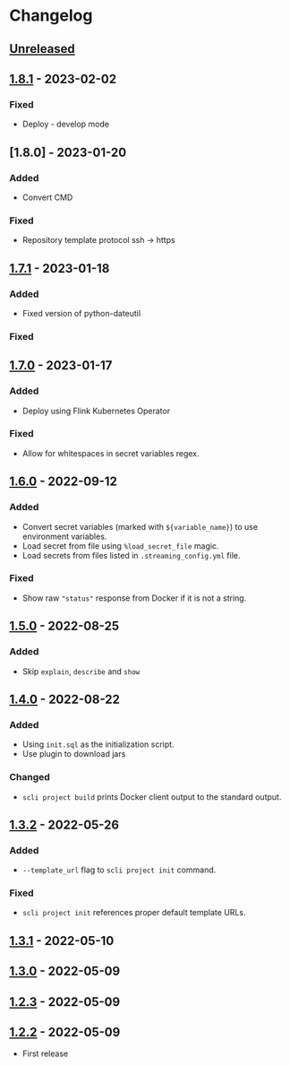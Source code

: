 # Changelog

## [Unreleased]

## [1.8.1] - 2023-02-02

### Fixed

-   Deploy - develop mode

## [1.8.0] - 2023-01-20

### Added

-   Convert CMD

### Fixed

-   Repository template protocol ssh -> https

## [1.7.1] - 2023-01-18

### Added

-   Fixed version of python-dateutil

### Fixed

## [1.7.0] - 2023-01-17

### Added

-   Deploy using Flink Kubernetes Operator

### Fixed

-   Allow for whitespaces in secret variables regex.

## [1.6.0] - 2022-09-12

### Added

-   Convert secret variables (marked with `${variable_name}`) to use environment variables.
-   Load secret from file using `%load_secret_file` magic.
-   Load secrets from files listed in `.streaming_config.yml` file.

### Fixed

-   Show raw `"status"` response from Docker if it is not a string.

## [1.5.0] - 2022-08-25

### Added

-   Skip `explain`, `describe` and `show`

## [1.4.0] - 2022-08-22

### Added

-   Using `init.sql` as the initialization script.
-   Use plugin to download jars

### Changed

-   `scli project build` prints Docker client output to the standard output.

## [1.3.2] - 2022-05-26

### Added

-   `--template_url` flag to `scli project init` command.

### Fixed

-   `scli project init` references proper default template URLs.

## [1.3.1] - 2022-05-10

## [1.3.0] - 2022-05-09

## [1.2.3] - 2022-05-09

## [1.2.2] - 2022-05-09

-   First release

[Unreleased]: https://github.com/getindata/streaming-cli/compare/1.8.1...HEAD

[1.8.1]: https://github.com/getindata/streaming-cli/compare/1.8.0...1.8.1

[1.7.1]: https://github.com/getindata/streaming-cli/compare/1.7.0...1.7.1

[1.7.0]: https://github.com/getindata/streaming-cli/compare/1.6.0...1.7.0

[1.6.0]: https://github.com/getindata/streaming-cli/compare/1.5.0...1.6.0

[1.5.0]: https://github.com/getindata/streaming-cli/compare/1.4.0...1.5.0

[1.4.0]: https://github.com/getindata/streaming-cli/compare/1.3.2...1.4.0

[1.3.2]: https://github.com/getindata/streaming-cli/compare/1.3.1...1.3.2

[1.3.1]: https://github.com/getindata/streaming-cli/compare/1.3.0...1.3.1

[1.3.0]: https://github.com/getindata/streaming-cli/compare/1.2.3...1.3.0

[1.2.3]: https://github.com/getindata/streaming-cli/compare/1.2.2...1.2.3

[1.2.2]: https://github.com/getindata/streaming-cli/compare/46ec0366c64d64f8f0b769568b6f0956387f2a7c...1.2.2
